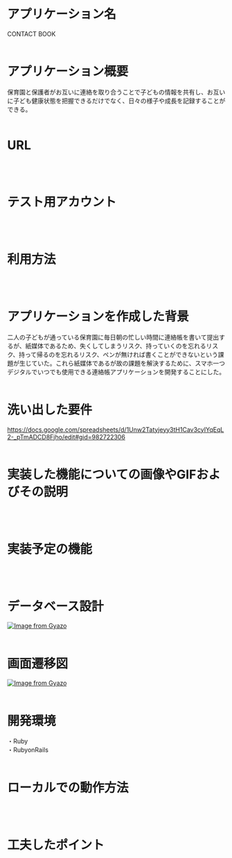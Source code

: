 # アプリケーション名
CONTACT BOOK
<br />
<br />

# アプリケーション概要
保育園と保護者がお互いに連絡を取り合うことで子どもの情報を共有し、お互いに子ども健康状態を把握できるだけでなく、日々の様子や成長を記録することができる。
<br />
<br />

# URL
<br />
<br />

# テスト用アカウント
<br />
<br />

# 利用方法
<br />
<br />

# アプリケーションを作成した背景
二人の子どもが通っている保育園に毎日朝の忙しい時間に連絡帳を書いて提出するが、紙媒体であるため、失くしてしまうリスク、持っていくのを忘れるリスク、持って帰るのを忘れるリスク、ペンが無ければ書くことができないという課題が生じていた。これら紙媒体であるが故の課題を解決するために、スマホ一つデジタルでいつでも使用できる連絡帳アプリケーションを開発することにした。
<br />
<br />

# 洗い出した要件
https://docs.google.com/spreadsheets/d/1Unw2Tatyjeyy3tH1Cav3cyIYqEqL2-_pTmADCD8Fjho/edit#gid=982722306
<br />
<br />

# 実装した機能についての画像やGIFおよびその説明
<br />
<br />

# 実装予定の機能
<br />
<br />

# データベース設計
[![Image from Gyazo](https://i.gyazo.com/be42d42aab483b7742ccb2f2ddc9182f.png)](https://gyazo.com/be42d42aab483b7742ccb2f2ddc9182f)
<br />
<br />

# 画面遷移図
[![Image from Gyazo](https://i.gyazo.com/7ddd944e1904ad2ab802dbd78caa7b8f.png)](https://gyazo.com/7ddd944e1904ad2ab802dbd78caa7b8f)
<br />
<br />

# 開発環境
・Ruby<br />
・RubyonRails
<br />
<br />

# ローカルでの動作方法
<br />
<br />

# 工夫したポイント